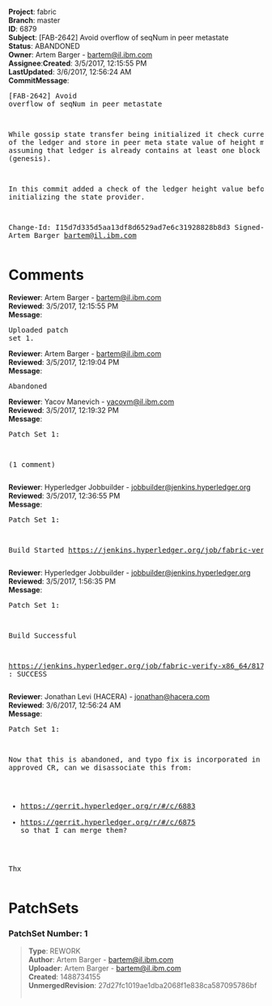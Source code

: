 <strong>Project</strong>: fabric</br><strong>Branch</strong>: master<br><strong>ID</strong>: 6879<br><strong>Subject</strong>: [FAB-2642] Avoid overflow of seqNum in peer metastate<br><strong>Status</strong>: ABANDONED<br><strong>Owner</strong>: Artem Barger - bartem@il.ibm.com<br><strong>Assignee</strong>:<strong>Created</strong>: 3/5/2017, 12:15:55 PM<br><strong>LastUpdated</strong>: 3/6/2017, 12:56:24 AM<br><strong>CommitMessage</strong>:<br><pre>[FAB-2642] Avoid overflow of seqNum in peer metastate

While gossip state transfer being initialized it check
current height of the ledger and store in peer meta state
value of height minus one, assuming that ledger is already
contains at least one block (genesis).

In this commit added a check of the ledger height value
before initializing the state provider.

Change-Id: I15d7d335d5aa13df8d6529ad7e6c31928828b8d3
Signed-off-by: Artem Barger <bartem@il.ibm.com>
</pre><h1>Comments</h1><strong>Reviewer</strong>: Artem Barger - bartem@il.ibm.com<br><strong>Reviewed</strong>: 3/5/2017, 12:15:55 PM<br><strong>Message</strong>: <pre>Uploaded patch set 1.</pre><strong>Reviewer</strong>: Artem Barger - bartem@il.ibm.com<br><strong>Reviewed</strong>: 3/5/2017, 12:19:04 PM<br><strong>Message</strong>: <pre>Abandoned</pre><strong>Reviewer</strong>: Yacov Manevich - yacovm@il.ibm.com<br><strong>Reviewed</strong>: 3/5/2017, 12:19:32 PM<br><strong>Message</strong>: <pre>Patch Set 1:

(1 comment)</pre><strong>Reviewer</strong>: Hyperledger Jobbuilder - jobbuilder@jenkins.hyperledger.org<br><strong>Reviewed</strong>: 3/5/2017, 12:36:55 PM<br><strong>Message</strong>: <pre>Patch Set 1:

Build Started https://jenkins.hyperledger.org/job/fabric-verify-x86_64/8174/</pre><strong>Reviewer</strong>: Hyperledger Jobbuilder - jobbuilder@jenkins.hyperledger.org<br><strong>Reviewed</strong>: 3/5/2017, 1:56:35 PM<br><strong>Message</strong>: <pre>Patch Set 1:

Build Successful 

https://jenkins.hyperledger.org/job/fabric-verify-x86_64/8174/ : SUCCESS</pre><strong>Reviewer</strong>: Jonathan Levi (HACERA) - jonathan@hacera.com<br><strong>Reviewed</strong>: 3/6/2017, 12:56:24 AM<br><strong>Message</strong>: <pre>Patch Set 1:

Now that this is abandoned, and typo fix is incorporated in the other approved CR, can we disassociate this from:
- https://gerrit.hyperledger.org/r/#/c/6883
- https://gerrit.hyperledger.org/r/#/c/6875
so that I can merge them?

Thx</pre><h1>PatchSets</h1><h3>PatchSet Number: 1</h3><blockquote><strong>Type</strong>: REWORK<br><strong>Author</strong>: Artem Barger - bartem@il.ibm.com<br><strong>Uploader</strong>: Artem Barger - bartem@il.ibm.com<br><strong>Created</strong>: 1488734155<br><strong>UnmergedRevision</strong>: 27d27fc1019ae1dba2068f1e838ca587095786bf<br><br></blockquote>